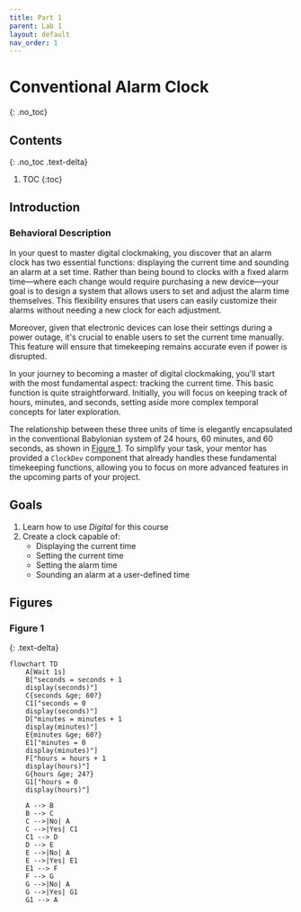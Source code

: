 ```yaml
---
title: Part 1
parent: Lab 1
layout: default
nav_order: 1
---
```


# Conventional Alarm Clock
{: .no_toc}

## Contents
{: .no_toc .text-delta}

1. TOC
{:toc}

## Introduction

### Behavioral Description

In your quest to master digital clockmaking, you discover that an alarm clock has two essential functions: displaying the current time and sounding an alarm at a set time.
Rather than being bound to clocks with a fixed alarm time—where each change would require purchasing a new device—your goal is to design a system that allows users to set and adjust the alarm time themselves.
This flexibility ensures that users can easily customize their alarms without needing a new clock for each adjustment.

Moreover, given that electronic devices can lose their settings during a power outage, it's crucial to enable users to set the current time manually.
This feature will ensure that timekeeping remains accurate even if power is disrupted.

In your journey to becoming a master of digital clockmaking, you'll start with the most fundamental aspect: tracking the current time.
This basic function is quite straightforward.
Initially, you will focus on keeping track of hours, minutes, and seconds, setting aside more complex temporal concepts for later exploration.

The relationship between these three units of time is elegantly encapsulated in the conventional Babylonian system of 24 hours, 60 minutes, and 60 seconds, as shown in [Figure 1](/docs/lab1/part1#figure-1).
To simplify your task, your mentor has provided a `ClockDev` component that already handles these fundamental timekeeping functions, allowing you to focus on more advanced features in the upcoming parts of your project.




## Goals

1. Learn how to use *Digital* for this course
2. Create a clock capable of:
    - Displaying the current time
    - Setting the current time
    - Setting the alarm time
    - Sounding an alarm at a user-defined time

## Figures

### Figure 1
{: .text-delta}
```mermaid
flowchart TD
    A[Wait 1s]
    B["seconds = seconds + 1
    display(seconds)"]
    C{seconds &ge; 60?}
    C1["seconds = 0
    display(seconds)"]
    D["minutes = minutes + 1
    display(minutes)"]
    E{minutes &ge; 60?}
    E1["minutes = 0
    display(minutes)"]
    F["hours = hours + 1
    display(hours)"]
    G{hours &ge; 24?}
    G1["hours = 0
    display(hours)"]

    A --> B
    B --> C
    C -->|No| A
    C -->|Yes| C1
    C1 --> D
    D --> E
    E -->|No| A
    E -->|Yes| E1
    E1 --> F
    F --> G
    G -->|No| A
    G -->|Yes| G1
    G1 --> A
```
